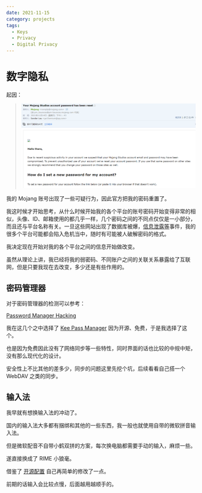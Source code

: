 ```yaml
---
date: 2021-11-15
category: projects
tags:
  - Keys
  - Privacy
  - Digital Privacy
---
```


# 数字隐私

起因：

> ![image-20211115104136360](./Password-Manager.assets/image-20211115104136360.png)

我的 Mojang 账号出现了一些可疑行为，因此官方把我的密码重置了。

我这时候才开始思考，从什么时候开始我的各个平台的账号密码开始变得非常的相似，头像、ID、邮箱使用的都几乎一样，几个密码之间的不同点仅仅是一小部分，而且还与平台名称有关。一旦这些网站出现了数据库被爆，[信息泄露等](https://github.com/ffffffff0x/Dork-Admin)事件，我的很多个平台可能都会陷入危机当中，随时有可能被人破解密码的格式。

我决定现在开始对我的各个平台之间的信息开始做改变。

虽然从理论上讲，我已经将我的弱密码、不同账户之间的关联关系暴露给了互联网，但是只要我现在去改变，多少还是有些作用的。



## 密码管理器

对于密码管理器的检测可以参考：

[Password Manager Hacking](https://www.ise.io/casestudies/password-manager-hacking/)

我在这几个之中选择了 [Kee Pass Manager](https://keepass.info/) 因为开源、免费，于是我选择了这个。

也是因为免费因此没有了网络同步等一些特性，同时界面的话也比较的中规中矩，没有那么现代化的设计。

安全性上不比其他的差多少，同步的问题这里先挖个坑，后续看看自己搭一个 WebDAV 之类的同步。



## 输入法

我早就有想换输入法的冲动了。

国内的输入法大多都有捆绑和其他的一些东西，我一般也就使用自带的微软拼音输入法。

但是微软配音不自带小鹤双拼的方案，每次换电脑都需要手动的输入，麻烦一些。

遂直接换成了 RIME 小狼毫。

借鉴了 [开源配置](https://github.com/qingmail/rime) 自己再简单的修改了一点。

前期的话输入会比较点慢，后面越用越顺手的。

